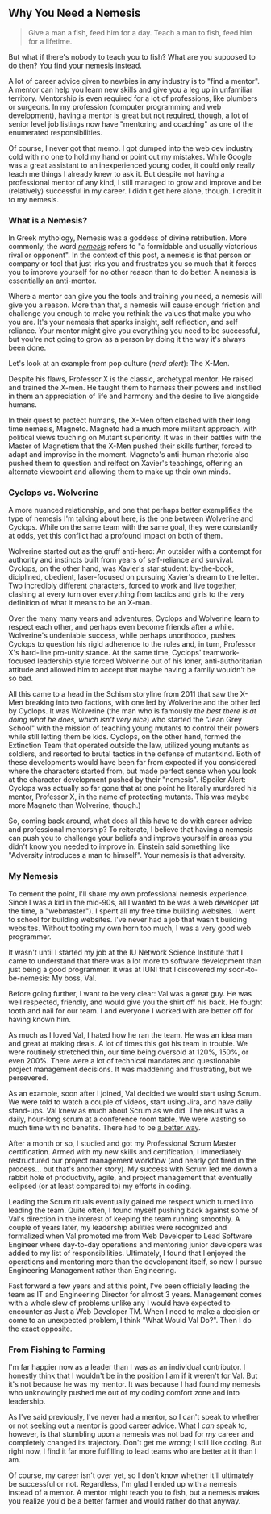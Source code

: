 ## Why You Need a Nemesis

> Give a man a fish, feed him for a day.
> Teach a man to fish, feed him for a lifetime.

But what if there's nobody to teach you to fish?  What are you supposed to do then?  You find your nemesis instead.

A lot of career advice given to newbies in any industry is to "find a mentor".  A mentor can help you learn new skills and give you a leg up in unfamiliar territory.  Mentorship is even required for a lot of professions, like plumbers or surgeons.  In my profession (computer programming and web development), having a mentor is great but not required, though, a lot of senior level job listings now have "mentoring and coaching" as one of the enumerated responsibilities.

Of course, I never got that memo.  I got dumped into the web dev industry cold with no one to hold my hand or point out my mistakes.  While Google was a great assistant to an inexperienced young coder, it could only really teach me things I already knew to ask it.  But despite not having a professional mentor of any kind, I still managed to grow and improve and be (relatively) successful in my career.  I didn't get here alone, though.  I credit it to my nemesis.

### What is a Nemesis?

In Greek mythology, Nemesis was a goddess of divine retribution.  More commonly, the word [_nemesis_](https://www.merriam-webster.com/dictionary/nemesis) refers to "a formidable and usually victorious rival or opponent".  In the context of this post, a nemesis is that person or company or tool that just irks you and frustrates you so much that it forces you to improve yourself for no other reason than to do better.  A nemesis is essentially an anti-mentor.

Where a mentor can give you the tools and training you need, a nemesis will give you a reason.  More than that, a nemesis will cause enough friction and challenge you enough to make you rethink the values that make you who you are.  It's your nemesis that sparks insight, self reflection, and self reliance.  Your mentor might give you everything you need to be successful, but you're not going to grow as a person by doing it the way it's always been done.

Let's look at an example from pop culture (_nerd alert_): The X-Men.

Despite his flaws, Professor X is the classic, archetypal mentor.  He raised and trained the X-men.  He taught them to harness their powers and instilled in them an appreciation of life and harmony and the desire to live alongside humans.

In their quest to protect humans, the X-Men often clashed with their long time nemesis, Magneto.  Magneto had a much more militant approach, with political views touching on Mutant superiority.  It was in their battles with the Master of Magnetism that the X-Men pushed their skills further, forced to adapt and improvise in the moment.  Magneto's anti-human rhetoric also pushed them to question and relfect on Xavier's teachings, offering an alternate viewpoint and allowing them to make up their own minds.

### Cyclops vs. Wolverine

A more nuanced relationship, and one that perhaps better exemplifies the type of nemesis I'm talking about here, is the one between Wolverine and Cyclops.  While on the same team with the same goal, they were constantly at odds, yet this conflict had a profound impact on both of them.

Wolverine started out as the gruff anti-hero: An outsider with a contempt for authority and instincts built from years of self-reliance and survival.  Cyclops, on the other hand, was Xavier's star student: by-the-book, diciplined, obedient, laser-focused on pursuing Xavier's dream to the letter.  Two incredibly different characters, forced to work and live together, clashing at every turn over everything from tactics and girls to the very definition of what it means to be an X-man.

Over the many many years and adventures, Cyclops and Wolverine learn to respect each other, and perhaps even become friends after a while.  Wolverine's undeniable success, while perhaps unorthodox, pushes Cyclops to question his rigid adherence to the rules and, in turn, Professor X's hard-line pro-unity stance.  At the same time, Cyclops' teamwork-focused leadership style forced Wolverine out of his loner, anti-authoritarian attitude and allowed him to accept that maybe having a family wouldn't be so bad.

All this came to a head in the Schism storyline from 2011 that saw the X-Men breaking into two factions, with one led by Wolverine and the other led by Cyclops.  It was Wolverine (the man who is famously _the best there is at doing what he does, which isn't very nice_) who started the "Jean Grey School" with the mission of teaching young mutants to control their powers while still letting them be kids.  Cyclops, on the other hand, formed the Extinction Team that operated outside the law, utilized young mutants as soldiers, and resorted to brutal tactics in the defense of mutantkind.  Both of these developments would have been far from expected if you considered where the characters started from, but made perfect sense when you look at the character development pushed by their "nemesis".  (Spoiler Alert: Cyclops was actually so far gone that at one point he literally murdered his mentor, Professor X, in the name of protecting mutants. This was maybe more Magneto than Wolverine, though.)

So, coming back around, what does all this have to do with career advice and professional mentorship?  To reiterate, I believe that having a nemesis can push you to challenge your beliefs and improve yourself in areas you didn't know you needed to improve in.  Einstein said something like "Adversity introduces a man to himself".  Your nemesis is that adversity.

### My Nemesis

To cement the point, I'll share my own professional nemesis experience.  Since I was a kid in the mid-90s, all I wanted to be was a web developer (at the time, a "webmaster").  I spent all my free time building websites.  I went to school for building websites.  I've never had a job that wasn't building websites.  Without tooting my own horn too much, I was a very good web programmer.

It wasn't until I started my job at the IU Network Science Institute that I came to understand that there was a lot more to software development than just being a good programmer.  It was at IUNI that I discovered my soon-to-be-nemesis:  My boss, Val.

Before going further, I want to be very clear: Val was a great guy.  He was well respected, friendly, and would give you the shirt off his back.  He fought tooth and nail for our team.  I and everyone I worked with are better off for having known him.

As much as I loved Val, I hated how he ran the team.  He was an idea man and great at making deals.  A lot of times this got his team in trouble.  We were routinely stretched thin, our time being oversold at 120%, 150%, or even 200%.  There were a lot of technical mandates and questionable project management decisions.  It was maddening and frustrating, but we persevered.

As an example, soon after I joined, Val decided we would start using Scrum.  We were told to watch a couple of videos, start using Jira, and have daily stand-ups.  Val knew as much about Scrum as we did.  The result was a daily, hour-long scrum at a conference room table.  We were wasting so much time with no benefits.  There had to be [a better way](https://benserrette.com/writings/github-project-management/).

After a month or so, I studied and got my Professional Scrum Master certification.  Armed with my new skills and certification, I immediately restructured our project management workflow (and nearly got fired in the process... but that's another story).  My success with Scrum led me down a rabbit hole of productivity, agile, and project management that eventually eclipsed (or at least compared to) my efforts in coding.

Leading the Scrum rituals eventually gained me respect which turned into leading the team.  Quite often, I found myself pushing back against some of Val's direction in the interest of keeping the team running smoothly.  A couple of years later, my leadership abilities were recognized and formalized when Val promoted me from Web Developer to Lead Software Engineer where day-to-day operations and mentoring junior developers was added to my list of responsibilities.  Ultimately, I found that I enjoyed the operations and mentoring more than the development itself, so now I pursue Engineering Management rather than Engineering.

Fast forward a few years and at this point, I've been officially leading the team as IT and Engineering Director for almost 3 years.  Management comes with a whole slew of problems unlike any I would have expected to encounter as Just a Web Developer TM.  When I need to make a decision or come to an unexpected problem, I think "What Would Val Do?".  Then I do the exact opposite.

### From Fishing to Farming

I'm far happier now as a leader than I was as an individual contributor.  I honestly think that I wouldn't be in the position I am if it weren't for Val.  But it's not because he was my mentor.  It was because I had found my nemesis who unknowingly pushed me out of my coding comfort zone and into leadership.

As I've said previously, I've never had a mentor, so I can't speak to whether or not seeking out a mentor is good career advice.  What I _can_ speak to, however, is that stumbling upon a nemesis was not bad for _my_ career and completely changed its trajectory.  Don't get me wrong; I still like coding.  But right now, I find it far more fulfilling to lead teams who are better at it than I am.

Of course, my career isn't over yet, so I don't know whether it'll ultimately be successful or not.  Regardless, I'm glad I ended up with a nemesis instead of a mentor.  A mentor might teach you to fish, but a nemesis makes you realize you'd be a better farmer and would rather do that anyway.


